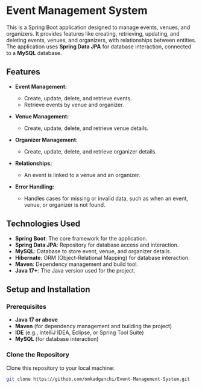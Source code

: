 # Event Management System

This is a Spring Boot application designed to manage events, venues, and organizers. It provides features like creating, retrieving, updating, and deleting events, venues, and organizers, with relationships between entities. The application uses **Spring Data JPA** for database interaction, connected to a **MySQL** database.

## Features

- **Event Management:**
  - Create, update, delete, and retrieve events.
  - Retrieve events by venue and organizer.

- **Venue Management:**
  - Create, update, delete, and retrieve venue details.

- **Organizer Management:**
  - Create, update, delete, and retrieve organizer details.

- **Relationships:**
  - An event is linked to a venue and an organizer.
  
- **Error Handling:**
  - Handles cases for missing or invalid data, such as when an event, venue, or organizer is not found.

## Technologies Used

- **Spring Boot**: The core framework for the application.
- **Spring Data JPA**: Repository for database access and interaction.
- **MySQL**: Database to store event, venue, and organizer details.
- **Hibernate**: ORM (Object-Relational Mapping) for database interaction.
- **Maven**: Dependency management and build tool.
- **Java 17+**: The Java version used for the project.

## Setup and Installation

### Prerequisites

- **Java 17 or above**
- **Maven** (for dependency management and building the project)
- **IDE** (e.g., IntelliJ IDEA, Eclipse, or Spring Tool Suite)
- **MySQL** (for database interaction)

### Clone the Repository

Clone this repository to your local machine:

```bash
git clone https://github.com/omkadganchi/Event-Management-System.git
